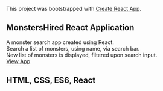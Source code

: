 This project was bootstrapped with [Create React App](https://github.com/facebookincubator/create-react-app).

## MonstersHired React Application

A monster search app created using React. <br>
Search a list of monsters, using name, via search bar. <br>
New list of monsters is displayed, filtered upon search input. <br>
[View App](https://mrshanx.github.io/monstershired)

## HTML, CSS, ES6, React
